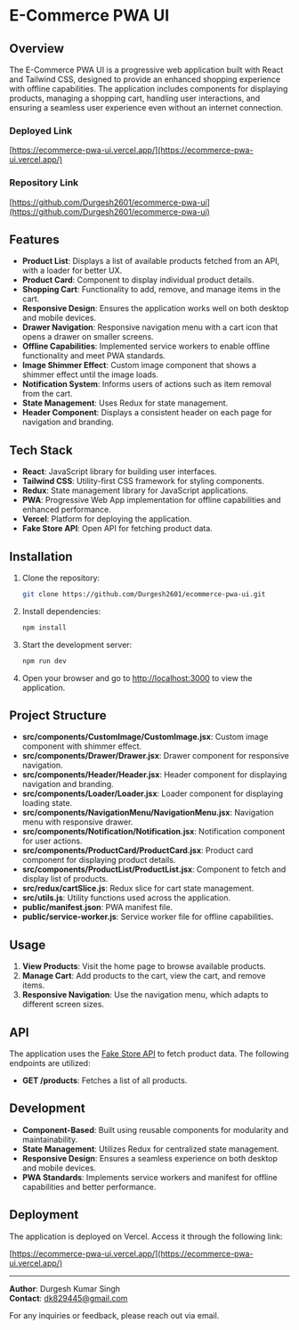 # E-Commerce PWA UI

## Overview

The E-Commerce PWA UI is a progressive web application built with React and Tailwind CSS, designed to provide an enhanced shopping experience with offline capabilities. The application includes components for displaying products, managing a shopping cart, handling user interactions, and ensuring a seamless user experience even without an internet connection.

### Deployed Link

[https://ecommerce-pwa-ui.vercel.app/](https://ecommerce-pwa-ui.vercel.app/)

### Repository Link

[https://github.com/Durgesh2601/ecommerce-pwa-ui](https://github.com/Durgesh2601/ecommerce-pwa-ui)

## Features

- **Product List**: Displays a list of available products fetched from an API, with a loader for better UX.
- **Product Card**: Component to display individual product details.
- **Shopping Cart**: Functionality to add, remove, and manage items in the cart.
- **Responsive Design**: Ensures the application works well on both desktop and mobile devices.
- **Drawer Navigation**: Responsive navigation menu with a cart icon that opens a drawer on smaller screens.
- **Offline Capabilities**: Implemented service workers to enable offline functionality and meet PWA standards.
- **Image Shimmer Effect**: Custom image component that shows a shimmer effect until the image loads.
- **Notification System**: Informs users of actions such as item removal from the cart.
- **State Management**: Uses Redux for state management.
- **Header Component**: Displays a consistent header on each page for navigation and branding.

## Tech Stack

- **React**: JavaScript library for building user interfaces.
- **Tailwind CSS**: Utility-first CSS framework for styling components.
- **Redux**: State management library for JavaScript applications.
- **PWA**: Progressive Web App implementation for offline capabilities and enhanced performance.
- **Vercel**: Platform for deploying the application.
- **Fake Store API**: Open API for fetching product data.

## Installation

1. Clone the repository:

   ```bash
   git clone https://github.com/Durgesh2601/ecommerce-pwa-ui.git
   ```

2. Install dependencies:

   ```bash
   npm install
   ```

3. Start the development server:

   ```bash
   npm run dev
   ```

4. Open your browser and go to [http://localhost:3000](http://localhost:3000) to view the application.

## Project Structure

- **src/components/CustomImage/CustomImage.jsx**: Custom image component with shimmer effect.
- **src/components/Drawer/Drawer.jsx**: Drawer component for responsive navigation.
- **src/components/Header/Header.jsx**: Header component for displaying navigation and branding.
- **src/components/Loader/Loader.jsx**: Loader component for displaying loading state.
- **src/components/NavigationMenu/NavigationMenu.jsx**: Navigation menu with responsive drawer.
- **src/components/Notification/Notification.jsx**: Notification component for user actions.
- **src/components/ProductCard/ProductCard.jsx**: Product card component for displaying product details.
- **src/components/ProductList/ProductList.jsx**: Component to fetch and display list of products.
- **src/redux/cartSlice.js**: Redux slice for cart state management.
- **src/utils.js**: Utility functions used across the application.
- **public/manifest.json**: PWA manifest file.
- **public/service-worker.js**: Service worker file for offline capabilities.

## Usage

1. **View Products**: Visit the home page to browse available products.
2. **Manage Cart**: Add products to the cart, view the cart, and remove items.
3. **Responsive Navigation**: Use the navigation menu, which adapts to different screen sizes.

## API

The application uses the [Fake Store API](https://fakestoreapi.com/) to fetch product data. The following endpoints are utilized:

- **GET /products**: Fetches a list of all products.

## Development

- **Component-Based**: Built using reusable components for modularity and maintainability.
- **State Management**: Utilizes Redux for centralized state management.
- **Responsive Design**: Ensures a seamless experience on both desktop and mobile devices.
- **PWA Standards**: Implements service workers and manifest for offline capabilities and better performance.

## Deployment

The application is deployed on Vercel. Access it through the following link:

[https://ecommerce-pwa-ui.vercel.app/](https://ecommerce-pwa-ui.vercel.app/)

---

**Author**: Durgesh Kumar Singh\
**Contact**: dk829445@gmail.com

For any inquiries or feedback, please reach out via email.